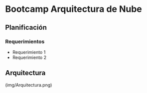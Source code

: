 # Bootcamp Arquitectura de Nube

## Planificación

### Requerimientos
* Requerimiento 1
* Requerimiento 2

## Arquitectura
(img/Arquitectura.png)
